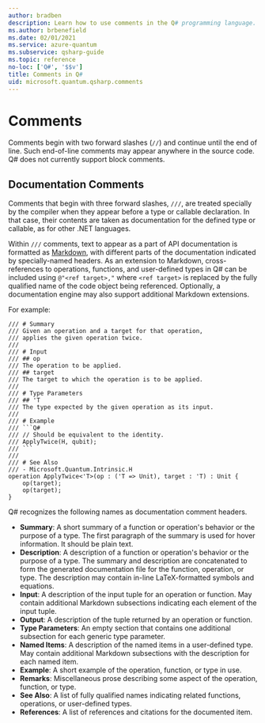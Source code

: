 ```yaml
---
author: bradben
description: Learn how to use comments in the Q# programming language.
ms.author: brbenefield
ms.date: 02/01/2021
ms.service: azure-quantum
ms.subservice: qsharp-guide
ms.topic: reference
no-loc: ['Q#', '$$v']
title: Comments in Q#
uid: microsoft.quantum.qsharp.comments
---
```


# Comments

Comments begin with two forward slashes (`//`) and continue until the end of line.
Such end-of-line comments may appear anywhere in the source code.
Q# does not currently support block comments.

## Documentation Comments

Comments that begin with three forward slashes, `///`,
are treated specially by the compiler when they appear before a type or callable declaration.
In that case, their contents are taken as documentation for the defined
type or callable, as for other .NET languages.

Within `///` comments, text to appear as a part of API documentation is
formatted as [Markdown](https://daringfireball.net/projects/markdown/syntax),
with different parts of the documentation indicated by specially-named
headers.
As an extension to Markdown, cross-references to operations, functions, and
user-defined types in Q# can be included using `@"<ref target>,"`
where `<ref target>` is replaced by the fully qualified name of the
code object being referenced.
Optionally, a documentation engine may also support additional
Markdown extensions.

For example:

```qsharp
/// # Summary
/// Given an operation and a target for that operation,
/// applies the given operation twice.
///
/// # Input
/// ## op
/// The operation to be applied.
/// ## target
/// The target to which the operation is to be applied.
///
/// # Type Parameters
/// ## 'T
/// The type expected by the given operation as its input.
///
/// # Example
/// ```Q#
/// // Should be equivalent to the identity.
/// ApplyTwice(H, qubit);
/// ```
///
/// # See Also
/// - Microsoft.Quantum.Intrinsic.H
operation ApplyTwice<'T>(op : ('T => Unit), target : 'T) : Unit {
    op(target);
    op(target);
}
```

Q# recognizes the following names as documentation comment headers.

- **Summary**: A short summary of a function or operation's behavior 
  or the purpose of a type. The first paragraph of the summary is used
  for hover information. It should be plain text.
- **Description**: A description of a function or operation's behavior 
  or the purpose of a type. The summary and description are concatenated to
  form the generated documentation file for the function, operation, or type.
  The description may contain in-line LaTeX-formatted symbols and equations.
- **Input**: A description of the input tuple for an operation or function.
  May contain additional Markdown subsections indicating each element of the input tuple.
- **Output**: A description of the tuple returned by an operation or function.
- **Type Parameters**: An empty section that contains one additional
  subsection for each generic type parameter.
- **Named Items**: A description of the named items in a user-defined type.
  May contain additional Markdown subsections with the description for each named item.
- **Example**: A short example of the operation, function, or type in use.
- **Remarks**: Miscellaneous prose describing some aspect of the operation,
  function, or type.
- **See Also**: A list of fully qualified names indicating related functions,
  operations, or user-defined types.
- **References**: A list of references and citations for the documented item.

